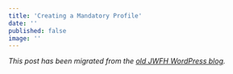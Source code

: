```yaml
---
title: 'Creating a Mandatory Profile'
date: ''
published: false
image: ''
---
```


_This post has been migrated from the [old JWFH WordPress blog](https://github.com/jwfh/homepage#about)._
